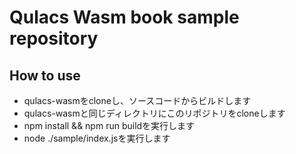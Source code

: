 # Qulacs Wasm book sample repository

## How to use

- qulacs-wasmをcloneし、ソースコードからビルドします
- qulacs-wasmと同じディレクトリにこのリポジトリをcloneします
- npm install && npm run buildを実行します
- node ./sample/index.jsを実行します

